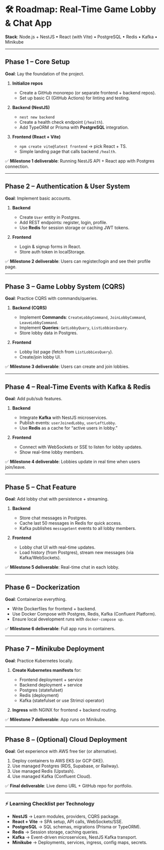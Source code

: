 # 🛠️ Roadmap: Real-Time Game Lobby & Chat App

**Stack**: Node.js + NestJS • React (with Vite) • PostgreSQL • Redis • Kafka • Minikube

---

## **Phase 1 – Core Setup**

**Goal**: Lay the foundation of the project.

1. **Initialize repos**

   * Create a GitHub monorepo (or separate frontend + backend repos).
   * Set up basic CI (GitHub Actions) for linting and testing.

2. **Backend (NestJS)**

   * `nest new backend`
   * Create a health check endpoint (`/health`).
   * Add TypeORM or Prisma with **PostgreSQL** integration.

3. **Frontend (React + Vite)**

   * `npm create vite@latest frontend` → pick React + TS.
   * Simple landing page that calls backend `/health`.

✅ **Milestone 1 deliverable**: Running NestJS API + React app with Postgres connection.

---

## **Phase 2 – Authentication & User System**

**Goal**: Implement basic accounts.

1. **Backend**

   * Create `User` entity in Postgres.
   * Add REST endpoints: register, login, profile.
   * Use **Redis** for session storage or caching JWT tokens.

2. **Frontend**

   * Login & signup forms in React.
   * Store auth token in localStorage.

✅ **Milestone 2 deliverable**: Users can register/login and see their profile page.

---

## **Phase 3 – Game Lobby System (CQRS)**

**Goal**: Practice CQRS with commands/queries.

1. **Backend (CQRS)**

   * Implement **Commands**: `CreateLobbyCommand`, `JoinLobbyCommand`, `LeaveLobbyCommand`.
   * Implement **Queries**: `GetLobbyQuery`, `ListLobbiesQuery`.
   * Store lobby data in Postgres.

2. **Frontend**

   * Lobby list page (fetch from `ListLobbiesQuery`).
   * Create/join lobby UI.

✅ **Milestone 3 deliverable**: Users can create and join lobbies.

---

## **Phase 4 – Real-Time Events with Kafka & Redis**

**Goal**: Add pub/sub features.

1. **Backend**

   * Integrate **Kafka** with NestJS microservices.
   * Publish events: `userJoinedLobby`, `userLeftLobby`.
   * Use **Redis** as a cache for “active users in lobby.”

2. **Frontend**

   * Connect with WebSockets or SSE to listen for lobby updates.
   * Show real-time lobby members.

✅ **Milestone 4 deliverable**: Lobbies update in real time when users join/leave.

---

## **Phase 5 – Chat Feature**

**Goal**: Add lobby chat with persistence + streaming.

1. **Backend**

   * Store chat messages in Postgres.
   * Cache last 50 messages in Redis for quick access.
   * Kafka publishes `messageSent` events to all lobby members.

2. **Frontend**

   * Lobby chat UI with real-time updates.
   * Load history (from Postgres), stream new messages (via Kafka/WebSockets).

✅ **Milestone 5 deliverable**: Real-time chat in each lobby.

---

## **Phase 6 – Dockerization**

**Goal**: Containerize everything.

* Write Dockerfiles for frontend + backend.
* Use Docker Compose with Postgres, Redis, Kafka (Confluent Platform).
* Ensure local development runs with `docker-compose up`.

✅ **Milestone 6 deliverable**: Full app runs in containers.

---

## **Phase 7 – Minikube Deployment**

**Goal**: Practice Kubernetes locally.

1. **Create Kubernetes manifests** for:

   * Frontend deployment + service
   * Backend deployment + service
   * Postgres (statefulset)
   * Redis (deployment)
   * Kafka (statefulset or use Strimzi operator)

2. **Ingress** with NGINX for frontend + backend routing.

✅ **Milestone 7 deliverable**: App runs on Minikube.

---

## **Phase 8 – (Optional) Cloud Deployment**

**Goal**: Get experience with AWS free tier (or alternative).

1. Deploy containers to AWS EKS (or GCP GKE).
2. Use managed Postgres (RDS, Supabase, or Railway).
3. Use managed Redis (Upstash).
4. Use managed Kafka (Confluent Cloud).

✅ **Final deliverable**: Live demo URL + GitHub repo for portfolio.

---

### ⚡ Learning Checklist per Technology

* **NestJS** → Learn modules, providers, CQRS package.
* **React + Vite** → SPA setup, API calls, WebSockets/SSE.
* **PostgreSQL** → SQL schemas, migrations (Prisma or TypeORM).
* **Redis** → Session storage, caching queries.
* **Kafka** → Event-driven microservices, NestJS Kafka transport.
* **Minikube** → Deployments, services, ingress, config maps, secrets.
